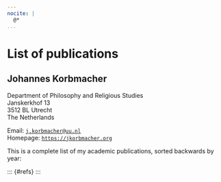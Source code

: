 ```yaml
---
nocite: |
  @*
...
```


# List of publications

## Johannes Korbmacher

Department of Philosophy and Religious Studies  
Janskerkhof 13  
3512 BL Utrecht  
The Netherlands  

Email:            [ `j.korbmacher@uu.nl`](mailto:j.korbmacher@uu.nl)  
Homepage:         [ `https://jkorbmacher.org`](http://jkorbmacher.org)  

This is a complete list of my academic publications, sorted backwards by year:

::: {#refs}
:::

